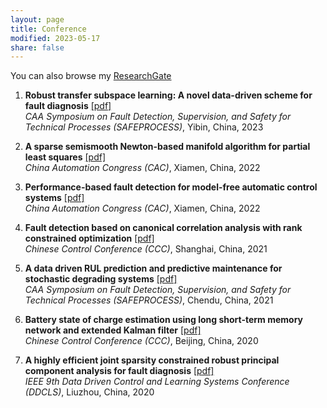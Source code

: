 ```yaml
---
layout: page
title: Conference
modified: 2023-05-17 
share: false
---
```


You can also browse my <a href="https://www.researchgate.net/profile/Xianchao-Xiu" target="_blank" style="text-decoration:underline;">ResearchGate</a>




<style>
.biblist { }

/* The item */
.biblist li { }

/* You can define custom styles for plstyle field here. */


/*************************************
   The box that contain BibTeX code
 *************************************/
div.noshow { display: none; }
div.bibtex {
  margin-right: 0%;
  margin-top: 1.2em;
  margin-bottom: 1.3em;
  border: 1px solid silver;
  padding: 0.3em 0.5em;
  background: #eeeeee;
}
div.bibtex pre { font-size: 75%; overflow: auto;  width: 100%; }
</style>

<script>
function toggleBibtex(articleid) {
  var bib = document.getElementById('bib_'+articleid);
  if (bib) {
    if(bib.className.indexOf('bibtex') != -1) {
    bib.className.indexOf('noshow') == -1?bib.className = 'bibtex noshow':bib.className = 'bibtex';
    }
  } else {
    return;
  }
}
</script>


<ol class="biblist">
   
  
  
 <li ><p>
<b>Robust transfer subspace learning: A novel data-driven scheme for fault diagnosis</b> <a href="../conference/2023-SAFEPROCESS.pdf" class="textlink" target="_blank">[pdf]</a> <br>
<i>CAA Symposium on Fault Detection, Supervision, and Safety for Technical Processes (SAFEPROCESS)</i>,
Yibin, China, 2023<br>
    



   
<li ><p>
<b>A sparse semismooth Newton-based manifold algorithm for partial least squares</b> <a href="../conferences/2022-CAC.pdf" class="textlink" target="_blank">[pdf]</a> <br>
<i>China Automation Congress (CAC)</i>,
Xiamen, China, 2022<br>


   
   
   
<li ><p>
<b>Performance-based fault detection for model-free automatic control systems</b> <a href="../conference/2022-CAC2.pdf" class="textlink" target="_blank">[pdf]</a> <br>
<i>China Automation Congress (CAC)</i>,
Xiamen, China, 2022<br>

   
 
<li ><p>
<b>Fault detection based on canonical correlation analysis with rank constrained optimization</b>  <a href="../conference/2021-CCC.pdf" class="textlink" target="_blank">[pdf]</a> <br>
<i>Chinese Control Conference (CCC)</i>,
Shanghai, China, 2021<br>

   

   
   
<li ><p>
<b>A data driven RUL prediction and predictive maintenance for stochastic degrading systems</b> <a href="../conference/2021-SAFEPROCESS.pdf" class="textlink" target="_blank">[pdf]</a> <br>
<i>CAA Symposium on Fault Detection, Supervision, and Safety for Technical Processes (SAFEPROCESS)</i>,
Chendu, China, 2021<br>

   
   
   
<li ><p>
<b>Battery state of charge estimation using long short-term memory network and extended Kalman filter</b> <a href="../conference/2020-CCC.pdf" class="textlink" target="_blank">[pdf]</a> <br>
<i>Chinese Control Conference (CCC)</i>,
Beijing, China, 2020<br>

   
   
  
 <li ><p>
<b>A highly efficient joint sparsity constrained robust principal component analysis for fault diagnosis</b> <a href="../conference/2020-DDCLS.pdf" class="textlink" target="_blank">[pdf]</a> <br>
<i>IEEE 9th Data Driven Control and Learning Systems Conference (DDCLS)</i>,
Liuzhou, China, 2020<br>

  
